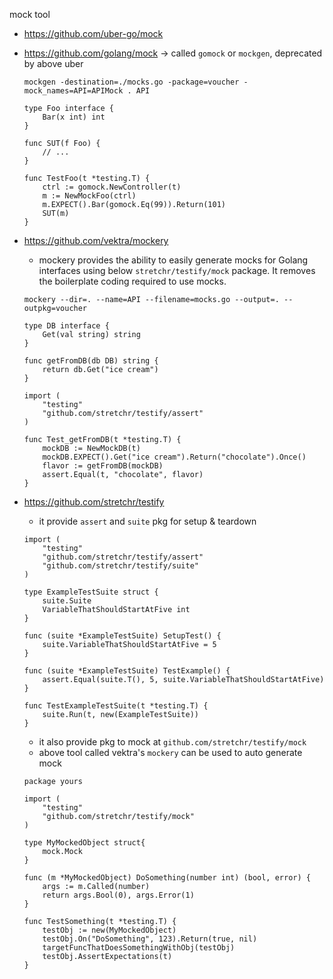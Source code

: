 mock tool
* https://github.com/uber-go/mock
* https://github.com/golang/mock -> called `gomock` or `mockgen`, deprecated by above uber
    ```
    mockgen -destination=./mocks.go -package=voucher -mock_names=API=APIMock . API
    ```

    ```
    type Foo interface {
        Bar(x int) int
    }

    func SUT(f Foo) {
        // ...
    }

    func TestFoo(t *testing.T) {
        ctrl := gomock.NewController(t)
        m := NewMockFoo(ctrl)
        m.EXPECT().Bar(gomock.Eq(99)).Return(101)
        SUT(m)
    }
    ```
* https://github.com/vektra/mockery
    * mockery provides the ability to easily generate mocks for Golang interfaces using below `stretchr/testify/mock` package. It removes the boilerplate coding required to use mocks.
    ```
    mockery --dir=. --name=API --filename=mocks.go --output=. --outpkg=voucher
    ```

    ```
    type DB interface {
        Get(val string) string
    }

    func getFromDB(db DB) string {
        return db.Get("ice cream")
    }
    ```
    ```
    import (
        "testing"
        "github.com/stretchr/testify/assert"
    )

    func Test_getFromDB(t *testing.T) {
        mockDB := NewMockDB(t)
        mockDB.EXPECT().Get("ice cream").Return("chocolate").Once()
        flavor := getFromDB(mockDB)
        assert.Equal(t, "chocolate", flavor)
    }

    ```

* https://github.com/stretchr/testify
    * it provide `assert` and `suite` pkg for setup & teardown
    ```
    import (
        "testing"
        "github.com/stretchr/testify/assert"
        "github.com/stretchr/testify/suite"
    )

    type ExampleTestSuite struct {
        suite.Suite
        VariableThatShouldStartAtFive int
    }

    func (suite *ExampleTestSuite) SetupTest() {
        suite.VariableThatShouldStartAtFive = 5
    }

    func (suite *ExampleTestSuite) TestExample() {
        assert.Equal(suite.T(), 5, suite.VariableThatShouldStartAtFive)
    }

    func TestExampleTestSuite(t *testing.T) {
        suite.Run(t, new(ExampleTestSuite))
    }
    ```
    * it also provide pkg to mock at `github.com/stretchr/testify/mock`
    * above tool called vektra's `mockery` can be used to auto generate mock

    ```
    package yours

    import (
        "testing"
        "github.com/stretchr/testify/mock"
    )

    type MyMockedObject struct{
        mock.Mock
    }

    func (m *MyMockedObject) DoSomething(number int) (bool, error) {
        args := m.Called(number)
        return args.Bool(0), args.Error(1)
    }

    func TestSomething(t *testing.T) {
        testObj := new(MyMockedObject)
        testObj.On("DoSomething", 123).Return(true, nil)
        targetFuncThatDoesSomethingWithObj(testObj)
        testObj.AssertExpectations(t)
    }
    ```
    


